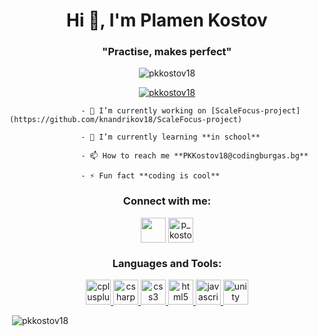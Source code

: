 <h1 align="center">Hi 👋, I'm Plamen Kostov</h1>
<h3 align="center">"Practise, makes perfect"</h3>

<p align="center"> <img src="https://komarev.com/ghpvc/?username=pkkostov18&label=Profile%20views&color=0e75b6&style=flat" alt="pkkostov18" /> </p>

<p align="center"> <a href="https://github.com/ryo-ma/github-profile-trophy"><img src="https://github-profile-trophy.vercel.app/?username=pkkostov18" alt="pkkostov18" /></a> </p>


                    - 🔭 I’m currently working on [ScaleFocus-project](https://github.com/knandrikov18/ScaleFocus-project)

                    - 🌱 I’m currently learning **in school**
 
                    - 📫 How to reach me **PKKostov18@codingburgas.bg**

                    - ⚡ Fun fact **coding is cool**



<h3 align="center">Connect with me:</h3>
<p align="center">
<a href="https://www.facebook.com/profile.php?id=100004838355919" target="blank"><img align="center" src="https://rentgenvarna.com/wp-content/uploads/2020/03/social-facebook-circle-512.png" height="40" width="40" /></a>
<a href="https://instagram.com/p_kostov04" target="blank"><img align="center" src="https://upload.wikimedia.org/wikipedia/commons/thumb/a/a5/Instagram_icon.png/1024px-Instagram_icon.png" alt="p_kostov04" height="40" width="40" /></a>
</p>

<h3 align="center">Languages and Tools:</h3>
<p align="center"> <a href="https://www.w3schools.com/cpp/" target="_blank"> <img src="https://devicons.github.io/devicon/devicon.git/icons/cplusplus/cplusplus-original.svg" alt="cplusplus" width="40" height="40"/> </a> <a href="https://www.w3schools.com/cs/" target="_blank"> <img src="https://devicons.github.io/devicon/devicon.git/icons/csharp/csharp-original.svg" alt="csharp" width="40" height="40"/> </a> <a href="https://www.w3schools.com/css/" target="_blank"> <img src="https://devicons.github.io/devicon/devicon.git/icons/css3/css3-original-wordmark.svg" alt="css3" width="40" height="40"/> </a> <a href="https://www.w3.org/html/" target="_blank"> <img src="https://devicons.github.io/devicon/devicon.git/icons/html5/html5-original-wordmark.svg" alt="html5" width="40" height="40"/> </a> <a href="https://developer.mozilla.org/en-US/docs/Web/JavaScript" target="_blank"> <img src="https://devicons.github.io/devicon/devicon.git/icons/javascript/javascript-original.svg" alt="javascript" width="40" height="40"/> </a> <a href="https://unity.com/" target="_blank"> <img src="https://www.vectorlogo.zone/logos/unity3d/unity3d-icon.svg" alt="unity" width="40" height="40"/> </a> </p>

<p>&nbsp;<img left="200px" src="https://github-readme-stats.vercel.app/api?username=pkkostov18&show_icons=true&theme=tokyonight&hide_border=true&locale=en" alt="pkkostov18" /></p>
